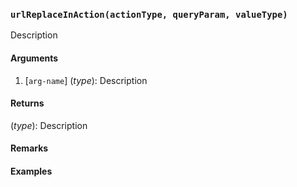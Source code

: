 ### `urlReplaceInAction(actionType, queryParam, valueType)`

Description

#### Arguments

1. [`arg-name`] (*type*): Description

#### Returns

(*type*): Description

#### Remarks


#### Examples
